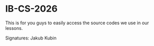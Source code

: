 # IB-CS-2026

This is for you guys to easily access the source codes we use in our lessons.

Signatures:
Jakub Kubin